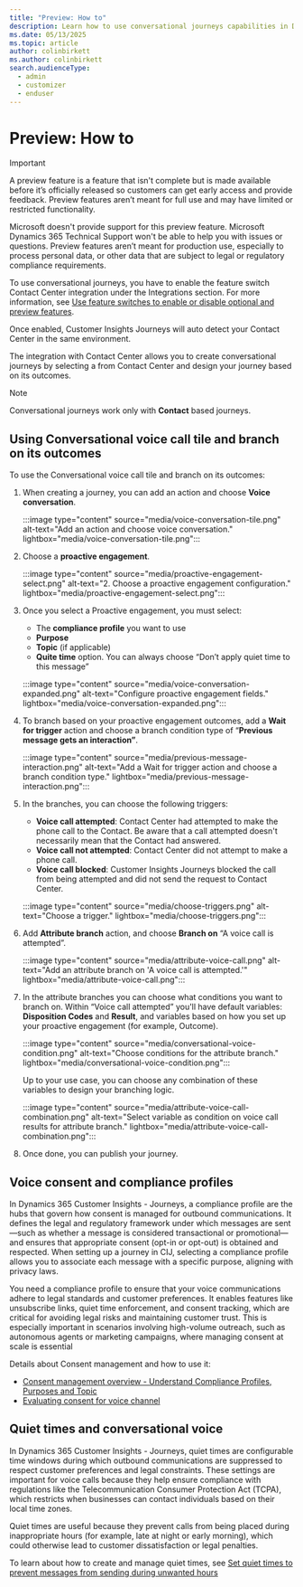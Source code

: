 ```yaml
---
title: "Preview: How to"
description: Learn how to use conversational journeys capabilities in Dynamics 365 Customer Insights - Journeys.
ms.date: 05/13/2025
ms.topic: article
author: colinbirkett
ms.author: colinbirkett
search.audienceType: 
  - admin
  - customizer
  - enduser
---
```


# Preview: How to

> [!IMPORTANT]
> A preview feature is a feature that isn't complete but is made available before it’s officially released so customers can get early access and provide feedback. Preview features aren’t meant for full use and may have limited or restricted functionality.
>
> Microsoft doesn't provide support for this preview feature. Microsoft Dynamics 365 Technical Support won't be able to help you with issues or questions. Preview features aren’t meant for production use, especially to process personal data, or other data that are subject to legal or regulatory compliance requirements.

To use conversational journeys, you have to enable the feature switch Contact Center integration under the Integrations section. For more information, see [Use feature switches to enable or disable optional and preview features](admin-feature-switches.md#integrations).

Once enabled, Customer Insights Journeys will auto detect your Contact Center in the same environment.

The integration with Contact Center allows you to create conversational journeys by selecting a <!-- [proactive engagement](LINK) --> from Contact Center and design your journey based on its outcomes.

> [!NOTE]
> Conversational journeys work only with **Contact** based journeys.

## Using Conversational voice call tile and branch on its outcomes

To use the Conversational voice call tile and branch on its outcomes:

1. When creating a journey, you can add an action and choose **Voice conversation**.

    :::image type="content" source="media/voice-conversation-tile.png" alt-text="Add an action and choose voice conversation." lightbox="media/voice-conversation-tile.png":::
    
1. Choose a **proactive engagement**.

    :::image type="content" source="media/proactive-engagement-select.png" alt-text="2.	Choose a proactive engagement configuration." lightbox="media/proactive-engagement-select.png":::
    
1. Once you select a Proactive engagement, you must select:
    - The **compliance profile** you want to use
    - **Purpose**
    - **Topic** (if applicable)
    - **Quite time** option. You can always choose “Don’t apply quiet time to this message”

    :::image type="content" source="media/voice-conversation-expanded.png" alt-text="Configure proactive engagement fields." lightbox="media/voice-conversation-expanded.png":::

1. To branch based on your proactive engagement outcomes, add a **Wait for trigger** action and choose a branch condition type of “**Previous message gets an interaction”**.

    :::image type="content" source="media/previous-message-interaction.png" alt-text="Add a Wait for trigger action and choose a branch condition type." lightbox="media/previous-message-interaction.png":::
    
1. In the branches, you can choose the following triggers:
    - **Voice call attempted**: Contact Center had attempted to make the phone call to the Contact. Be aware that a call attempted doesn't necessarily mean that the Contact had answered.
    - **Voice call not attempted**: Contact Center did not attempt to make a phone call.
    - **Voice call blocked**: Customer Insights Journeys blocked the call from being attempted and did not send the request to Contact Center.

    :::image type="content" source="media/choose-triggers.png" alt-text="Choose a trigger." lightbox="media/choose-triggers.png":::

1. Add **Attribute branch** action, and choose **Branch on** “A voice call is attempted”.

    :::image type="content" source="media/attribute-voice-call.png" alt-text="Add an attribute branch on 'A voice call is attempted.'" lightbox="media/attribute-voice-call.png":::

1. In the attribute branches you can choose what conditions you want to branch on. Within “Voice call attempted” you'll have default variables: **Disposition Codes** and **Result**, and variables based on how you set up your proactive engagement (for example, Outcome).

    :::image type="content" source="media/conversational-voice-condition.png" alt-text="Choose conditions for the attribute branch." lightbox="media/conversational-voice-condition.png":::

    Up to your use case, you can choose any combination of these variables to design your branching logic. 

    :::image type="content" source="media/attribute-voice-call-combination.png" alt-text="Select variable as condition on voice call results for attribute branch." lightbox="media/attribute-voice-call-combination.png":::

1. Once done, you can publish your journey.

## Voice consent and compliance profiles

In Dynamics 365 Customer Insights - Journeys, a compliance profile are the hubs that govern how consent is managed for outbound communications. It defines the legal and regulatory framework under which messages are sent—such as whether a message is considered transactional or promotional—and ensures that appropriate consent (opt-in or opt-out) is obtained and respected. When setting up a journey in CIJ, selecting a compliance profile allows you to associate each message with a specific purpose, aligning with privacy laws.

You need a compliance profile to ensure that your voice communications adhere to legal standards and customer preferences. It enables features like unsubscribe links, quiet time enforcement, and consent tracking, which are critical for avoiding legal risks and maintaining customer trust. This is especially important in scenarios involving high-volume outreach, such as autonomous agents or marketing campaigns, where managing consent at scale is essential

Details about Consent management and how to use it:

- [Consent management overview - Understand Compliance Profiles, Purposes and Topic](real-time-marketing-compliance-settings.md)
- [Evaluating consent for voice channel](real-time-marketing-email-text-consent.md#how-consent-is-respected-for-voice-channel-by-default)

## Quiet times and conversational voice

In Dynamics 365 Customer Insights - Journeys, quiet times are configurable time windows during which outbound communications are suppressed to respect customer preferences and legal constraints. These settings are important for voice calls because they help ensure compliance with regulations like the Telecommunication Consumer Protection Act (TCPA), which restricts when businesses can contact individuals based on their local time zones.

Quiet times are useful because they prevent calls from being placed during inappropriate hours (for example, late at night or early morning), which could otherwise lead to customer dissatisfaction or legal penalties.

To learn about how to create and manage quiet times, see [Set quiet times to prevent messages from sending during unwanted hours](real-time-marketing-quiet-times.md)
